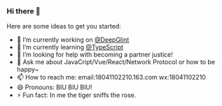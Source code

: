 ### Hi there 👋


Here are some ideas to get you started:

- 🔭 I’m currently working on [@DeepGlint](http://www.deepglint.com/)
- 🌱 I’m currently learning [@TypeScript](https://www.tslang.cn/)
- 🤔 I’m looking for help with becoming a partner justice!
- 💬 Ask me about JavaCript/Vue/React/Network Protocol or how to be happy~
- 📫 How to reach me: email:18041102210.163.com wx:18041102210
- 😄 Pronouns: BIU BIU BIU!
- ⚡ Fun fact: In me the tiger sniffs the rose. 

